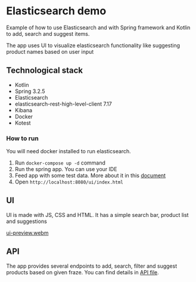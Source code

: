 # Elasticsearch demo
Example of how to use Elasticsearch and with Spring framework and Kotlin to add, search and suggest items.

The app uses UI to visualize elasticsearch functionality like suggesting product names based on user input

## Technological stack
* Kotlin
* Spring 3.2.5
* Elasticsearch
* elasticsearch-rest-high-level-client 7.17
* Kibana
* Docker
* Kotest

### How to run
You will need docker installed to run elasticsearch.
1. Run `docker-compose up -d` command
2. Run the spring app. You can use your IDE
3. Feed app with some test data. More about it in this [document]()
4. Open `http://localhost:8080/ui/index.html`

## UI
UI is made with JS, CSS and HTML. It has a simple search bar, product list and suggestions

[ui-preview.webm](https://github.com/mrozowski/elasticsearch-demo/assets/67066372/f0d8bbd7-ddd4-461b-8ec5-a47290f1d21e)


## API

The app provides several endpoints to add, search, filter and suggest products based on given fraze. 
You can find details in [API file](./docs/api.md).
